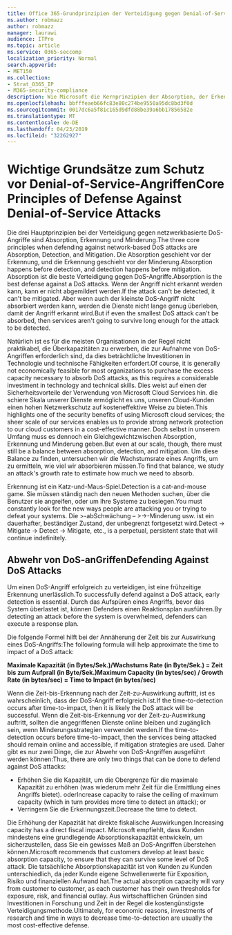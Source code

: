 ```yaml
---
title: Office 365-Grundprinzipien der Verteidigung gegen Denial-of-Service-Angriffe
ms.author: robmazz
author: robmazz
manager: laurawi
audience: ITPro
ms.topic: article
ms.service: O365-seccomp
localization_priority: Normal
search.appverid:
- MET150
ms.collection:
- Strat_O365_IP
- M365-security-compliance
description: Wie Microsoft die Kernprinzipien der Absorption, der Erkennung und der Schadensminimierung bei der Abwehr von DoS-Angriffen (Denial-of-Service) nutzt.
ms.openlocfilehash: bbfffeaeb66fc83e80c274be9550a95dc8bd3f0d
ms.sourcegitcommit: 0017dc6a5f81c165d9dfd88be39a6bb17856582e
ms.translationtype: MT
ms.contentlocale: de-DE
ms.lasthandoff: 04/23/2019
ms.locfileid: "32262927"
---
```

# <a name="core-principles-of-defense-against-denial-of-service-attacks"></a><span data-ttu-id="44acb-103">Wichtige Grundsätze zum Schutz vor Denial-of-Service-Angriffen</span><span class="sxs-lookup"><span data-stu-id="44acb-103">Core Principles of Defense Against Denial-of-Service Attacks</span></span>

<span data-ttu-id="44acb-104">Die drei Hauptprinzipien bei der Verteidigung gegen netzwerkbasierte DoS-Angriffe sind Absorption, Erkennung und Minderung.</span><span class="sxs-lookup"><span data-stu-id="44acb-104">The three core principles when defending against network-based DoS attacks are Absorption, Detection, and Mitigation.</span></span>
<span data-ttu-id="44acb-105">Die Absorption geschieht vor der Erkennung, und die Erkennung geschieht vor der Minderung.</span><span class="sxs-lookup"><span data-stu-id="44acb-105">Absorption happens before detection, and detection happens before mitigation.</span></span> <span data-ttu-id="44acb-106">Absorption ist die beste Verteidigung gegen DoS-Angriffe.</span><span class="sxs-lookup"><span data-stu-id="44acb-106">Absorption is the best defense against a DoS attacks.</span></span> <span data-ttu-id="44acb-107">Wenn der Angriff nicht erkannt werden kann, kann er nicht abgemildert werden.</span><span class="sxs-lookup"><span data-stu-id="44acb-107">If the attack can't be detected, it can't be mitigated.</span></span> <span data-ttu-id="44acb-108">Aber wenn auch der kleinste DoS-Angriff nicht absorbiert werden kann, werden die Dienste nicht lange genug überleben, damit der Angriff erkannt wird.</span><span class="sxs-lookup"><span data-stu-id="44acb-108">But if even the smallest DoS attack can't be absorbed, then services aren't going to survive long enough for the attack to be detected.</span></span>

<span data-ttu-id="44acb-109">Natürlich ist es für die meisten Organisationen in der Regel nicht praktikabel, die Überkapazitäten zu erwerben, die zur Aufnahme von DoS-Angriffen erforderlich sind, da dies beträchtliche Investitionen in Technologie und technische Fähigkeiten erfordert.</span><span class="sxs-lookup"><span data-stu-id="44acb-109">Of course, it is generally not economically feasible for most organizations to purchase the excess capacity necessary to absorb DoS attacks, as this requires a considerable investment in technology and technical skills.</span></span> <span data-ttu-id="44acb-110">Dies weist auf einen der Sicherheitsvorteile der Verwendung von Microsoft Cloud Services hin. die schiere Skala unserer Dienste ermöglicht es uns, unseren Cloud-Kunden einen hohen Netzwerkschutz auf kosteneffektive Weise zu bieten.</span><span class="sxs-lookup"><span data-stu-id="44acb-110">This highlights one of the security benefits of using Microsoft cloud services; the sheer scale of our services enables us to provide strong network protection to our cloud customers in a cost-effective manner.</span></span> <span data-ttu-id="44acb-111">Doch selbst in unserem Umfang muss es dennoch ein Gleichgewichtzwischen Absorption, Erkennung und Minderung geben.</span><span class="sxs-lookup"><span data-stu-id="44acb-111">But even at our scale, though, there must still be a balance between absorption, detection, and mitigation.</span></span> <span data-ttu-id="44acb-112">Um diese Balance zu finden, untersuchen wir die Wachstumsrate eines Angriffs, um zu ermitteln, wie viel wir absorbieren müssen.</span><span class="sxs-lookup"><span data-stu-id="44acb-112">To find that balance, we study an attack's growth rate to estimate how much we need to absorb.</span></span>

<span data-ttu-id="44acb-113">Erkennung ist ein Katz-und-Maus-Spiel.</span><span class="sxs-lookup"><span data-stu-id="44acb-113">Detection is a cat-and-mouse game.</span></span> <span data-ttu-id="44acb-114">Sie müssen ständig nach den neuen Methoden suchen, über die Benutzer sie angreifen, oder um Ihre Systeme zu besiegen.</span><span class="sxs-lookup"><span data-stu-id="44acb-114">You must constantly look for the new ways people are attacking you or trying to defeat your systems.</span></span> <span data-ttu-id="44acb-115">Die >-abSchwächung – >->-Minderung usw. ist ein dauerhafter, beständiger Zustand, der unbegrenzt fortgesetzt wird.</span><span class="sxs-lookup"><span data-stu-id="44acb-115">Detect -> Mitigate -> Detect -> Mitigate, etc., is a perpetual, persistent state that will continue indefinitely.</span></span>

## <a name="defending-against-dos-attacks"></a><span data-ttu-id="44acb-116">Abwehr von DoS-anGriffen</span><span class="sxs-lookup"><span data-stu-id="44acb-116">Defending Against DoS Attacks</span></span>

<span data-ttu-id="44acb-117">Um einen DoS-Angriff erfolgreich zu verteidigen, ist eine frühzeitige Erkennung unerlässlich.</span><span class="sxs-lookup"><span data-stu-id="44acb-117">To successfully defend against a DoS attack, early detection is essential.</span></span> <span data-ttu-id="44acb-118">Durch das Aufspüren eines Angriffs, bevor das System überlastet ist, können Defenders einen Reaktionsplan ausführen.</span><span class="sxs-lookup"><span data-stu-id="44acb-118">By detecting an attack before the system is overwhelmed, defenders can execute a response plan.</span></span>

<span data-ttu-id="44acb-119">Die folgende Formel hilft bei der Annäherung der Zeit bis zur Auswirkung eines DoS-Angriffs:</span><span class="sxs-lookup"><span data-stu-id="44acb-119">The following formula will help approximate the time to impact of a DoS attack:</span></span>

   <span data-ttu-id="44acb-120">**Maximale Kapazität (in Bytes/Sek.)/Wachstums Rate (in Byte/Sek.) = Zeit bis zum Aufprall (in Byte/Sek.)**</span><span class="sxs-lookup"><span data-stu-id="44acb-120">**Maximum Capacity (in bytes/sec) / Growth Rate (in bytes/sec) = Time to Impact (in bytes/sec)**</span></span>

<span data-ttu-id="44acb-121">Wenn die Zeit-bis-Erkennung nach der Zeit-zu-Auswirkung auftritt, ist es wahrscheinlich, dass der DoS-Angriff erfolgreich ist.</span><span class="sxs-lookup"><span data-stu-id="44acb-121">If the time-to-detection occurs after time-to-impact, then it is likely the DoS attack will be successful.</span></span> <span data-ttu-id="44acb-122">Wenn die Zeit-bis-Erkennung vor der Zeit-zu-Auswirkung auftritt, sollten die angegriffenen Dienste online bleiben und zugänglich sein, wenn Minderungsstrategien verwendet werden.</span><span class="sxs-lookup"><span data-stu-id="44acb-122">If the time-to-detection occurs before time-to-impact, then the services being attacked should remain online and accessible, if mitigation strategies are used.</span></span> <span data-ttu-id="44acb-123">Daher gibt es nur zwei Dinge, die zur Abwehr von DoS-Angriffen ausgeführt werden können:</span><span class="sxs-lookup"><span data-stu-id="44acb-123">Thus, there are only two things that can be done to defend against DoS attacks:</span></span>
- <span data-ttu-id="44acb-124">Erhöhen Sie die Kapazität, um die Obergrenze für die maximale Kapazität zu erhöhen (was wiederum mehr Zeit für die Ermittlung eines Angriffs bietet). oder</span><span class="sxs-lookup"><span data-stu-id="44acb-124">Increase capacity to raise the ceiling of maximum capacity (which in turn provides more time to detect an attack); or</span></span>
- <span data-ttu-id="44acb-125">Verringern Sie die Erkennungszeit.</span><span class="sxs-lookup"><span data-stu-id="44acb-125">Decrease the time to detect.</span></span>

<span data-ttu-id="44acb-126">Die Erhöhung der Kapazität hat direkte fiskalische Auswirkungen.</span><span class="sxs-lookup"><span data-stu-id="44acb-126">Increasing capacity has a direct fiscal impact.</span></span> <span data-ttu-id="44acb-127">Microsoft empfiehlt, dass Kunden mindestens eine grundlegende Absorptionskapazität entwickeln, um sicherzustellen, dass Sie ein gewisses Maß an DoS-Angriffen überstehen können.</span><span class="sxs-lookup"><span data-stu-id="44acb-127">Microsoft recommends that customers develop at least basic absorption capacity, to ensure that they can survive some level of DoS attack.</span></span> <span data-ttu-id="44acb-128">Die tatsächliche Absorptionskapazität ist von Kunden zu Kunden unterschiedlich, da jeder Kunde eigene Schwellenwerte für Exposition, Risiko und finanziellen Aufwand hat.</span><span class="sxs-lookup"><span data-stu-id="44acb-128">The actual absorption capacity will vary from customer to customer, as each customer has their own thresholds for exposure, risk, and financial outlay.</span></span> <span data-ttu-id="44acb-129">Aus wirtschaftlichen Gründen sind Investitionen in Forschung und Zeit in der Regel die kostengünstigste Verteidigungsmethode.</span><span class="sxs-lookup"><span data-stu-id="44acb-129">Ultimately, for economic reasons, investments of research and time in ways to decrease time-to-detection are usually the most cost-effective defense.</span></span>

